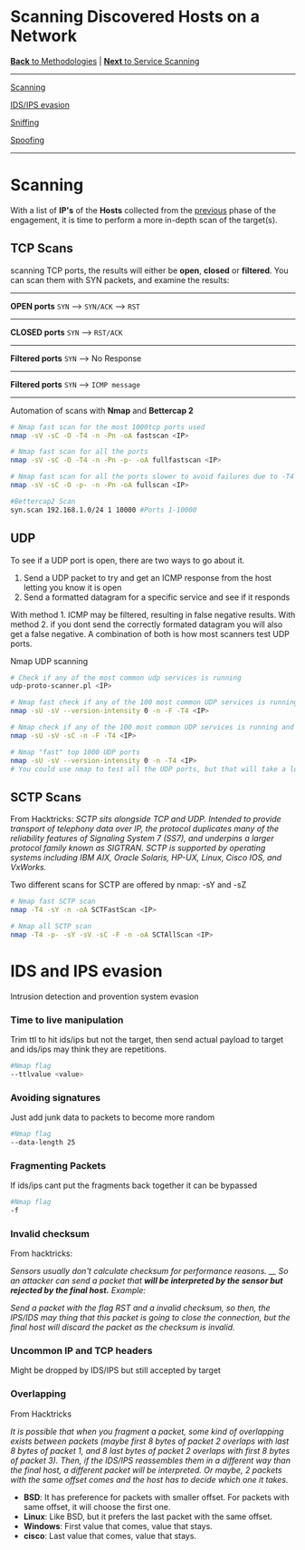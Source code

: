 # Scanning Discovered Hosts on a Network

[**Back** to Methodologies](/Methodology#methodologies) | [**Next** to Service Scanning](/Methodology/Network/Services.md#service-scanning)

---

[Scanning](#scanning)

[IDS/IPS evasion](#ids-and-ips-evasion)

[Sniffing](#sniffing)

[Spoofing](#spoofing)

---
# Scanning

With a list of **IP's** of the **Hosts** collected from the [previous](/Methodology/Network/README.md#host-discovery) phase of the engagement, it is time to perform a more in-depth scan of the target(s).

## TCP Scans

scanning TCP ports, the results will either be **open**, **closed** or **filtered**. You can scan them with SYN packets, and examine the results:

---

**OPEN ports** `SYN` --> `SYN/ACK` --> `RST`

---

**CLOSED ports** `SYN` --> `RST/ACK`

---

**Filtered ports** `SYN` --> No Response

---

**Filtered ports** `SYN` --> `ICMP message`

---

Automation of scans with **Nmap** and **Bettercap 2**

```bash
# Nmap fast scan for the most 1000tcp ports used
nmap -sV -sC -O -T4 -n -Pn -oA fastscan <IP> 

# Nmap fast scan for all the ports
nmap -sV -sC -O -T4 -n -Pn -p- -oA fullfastscan <IP> 

# Nmap fast scan for all the ports slower to avoid failures due to -T4
nmap -sV -sC -O -p- -n -Pn -oA fullscan <IP>

#Bettercap2 Scan
syn.scan 192.168.1.0/24 1 10000 #Ports 1-10000
```

## UDP

To see if a UDP port is open, there are two ways to go about it.

1. Send a UDP packet to try and get an ICMP response from the host letting you know it is open
2. Send a formatted datagram for a specific service and see if it responds

With method 1. ICMP may be filtered, resulting in false negative results. With method 2. if you dont send the correctly formated datagram you will also get a false negative. A combination of both is how most scanners test UDP ports.

Nmap UDP scanning
```bash
# Check if any of the most common udp services is running
udp-proto-scanner.pl <IP> 

# Nmap fast check if any of the 100 most common UDP services is running
nmap -sU -sV --version-intensity 0 -n -F -T4 <IP>

# Nmap check if any of the 100 most common UDP services is running and launch defaults scripts
nmap -sU -sV -sC -n -F -T4 <IP> 

# Nmap "fast" top 1000 UDP ports
nmap -sU -sV --version-intensity 0 -n -T4 <IP>
# You could use nmap to test all the UDP ports, but that will take a lot of time
```

## SCTP Scans

From Hacktricks:
*SCTP sits alongside TCP and UDP. Intended to provide transport of telephony data over IP, the protocol duplicates many of the reliability features of Signaling System 7 (SS7), and underpins a larger protocol family known as SIGTRAN. SCTP is supported by operating systems including IBM AIX, Oracle Solaris, HP-UX, Linux, Cisco IOS, and VxWorks.*

Two different scans for SCTP are offered by nmap: -sY and -sZ

```bash
# Nmap fast SCTP scan
nmap -T4 -sY -n -oA SCTFastScan <IP>

# Nmap all SCTP scan
nmap -T4 -p- -sY -sV -sC -F -n -oA SCTAllScan <IP>
```

# IDS and IPS evasion

Intrusion detection and provention system evasion

### Time to live manipulation

Trim ttl to hit ids/ips but not the target, then send actual payload to target and ids/ips may think they are repetitions.

```bash
#Nmap flag
--ttlvalue <value>
```

### Avoiding signatures

Just add junk data to packets to become more random

```bash
#Nmap flag
--data-length 25
```

### Fragmenting Packets

If ids/ips cant put the fragments back together it can be bypassed

```bash
#Nmap flag
-f
```

### Invalid checksum

From hacktricks:

*Sensors usually don't calculate checksum for performance reasons. __ So an attacker can send a packet that **will be interpreted by the sensor but rejected by the final host.** Example:*

*Send a packet with the flag RST and a invalid checksum, so then, the IPS/IDS may thing that this packet is going to close the connection, but the final host will discard the packet as the checksum is invalid.*

### Uncommon IP and TCP headers

Might be dropped by IDS/IPS but still accepted by target

### Overlapping

From Hacktricks

*It is possible that when you fragment a packet, some kind of overlapping exists between packets (maybe first 8 bytes of packet 2 overlaps with last 8 bytes of packet 1, and 8 last bytes of packet 2 overlaps with first 8 bytes of packet 3). Then, if the IDS/IPS reassembles them in a different way than the final host, a different packet will be interpreted.*
*Or maybe, 2 packets with the same offset comes and the host has to decide which one it takes.*

+ **BSD**: It has preference for packets with smaller offset. For packets with same offset, it will choose the first one.
+ **Linux**: Like BSD, but it prefers the last packet with the same offset.
+ **Windows**: First value that comes, value that stays.
+ **cisco**: Last value that comes, value that stays.
